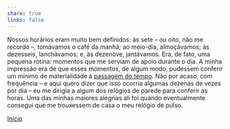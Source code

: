 ```yaml
---  
share: true  
links: false  
---  
```

  
Nossos horários eram muito bem definidos: às sete – ou oito, não me recordo –, tomávamos o café da manhã; ao meio-dia, almoçávamos; às dezesseis, lanchávamos; e, às dezenove, jantávamos. Era, de fato, uma pequena rotina: momentos que me serviam de apoio durante o dia. A minha impressão era de que esses momentos, de algum modo, pudessem conferir um mínimo de materialidade à [passagem do tempo](../Tempo.md#). Não por acaso, com frequência – e aqui quero dizer que isso ocorria algumas dezenas de vezes por dia – eu me dirigia a algum dos relógios de parede para conferir as horas. Uma das minhas maiores alegrias ali foi quando eventualmente consegui que me trouxessem de casa o meu relógio de pulso.  
  
[Início](./Início.md#)
